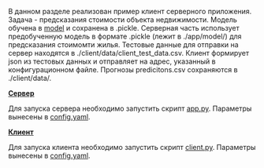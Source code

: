 В данном разделе реализован пример клиент серверного приложения. Задача - предсказания стоимости объекта недвижимости. Модель обучена в [model](./model/) и сохранена в .pickle. Серверная часть использует предобученную модель в формате .pickle (лежит в ./app/model/) для предсказания стоимомти жилья. Тестовые данные для отправки на сервер находятся в ./client/data/client_test_data.csv. Клиент формирует json из тестовых данных и отправляет на адрес, указанный в конфигурационном файле. Прогнозы predicitons.csv сохраняются в ./client/data/.

[**Сервер**](./app/)

Для запуска сервера необходимо запустить скрипт [app.py](./app/app.py). Параметры вынесены в [config.yaml](./app/config.yaml).

[**Клиент**](./app/)

Для запуска клиента необходимо запустить скрипт [client.py](./client/client.py). Параметры вынесены в [config.yaml](./client/config.yaml).
